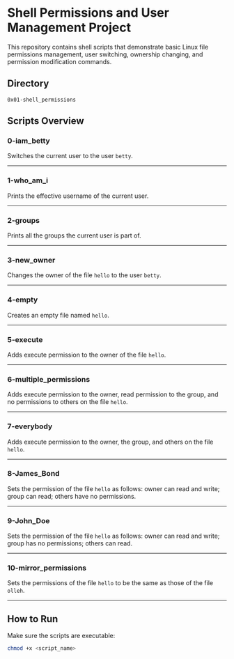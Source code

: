 # Shell Permissions and User Management Project

This repository contains shell scripts that demonstrate basic Linux file permissions management, user switching, ownership changing, and permission modification commands.

## Directory

`0x01-shell_permissions`

## Scripts Overview

### 0-iam_betty
Switches the current user to the user `betty`.

---

### 1-who_am_i
Prints the effective username of the current user.

---

### 2-groups
Prints all the groups the current user is part of.

---

### 3-new_owner
Changes the owner of the file `hello` to the user `betty`.

---

### 4-empty
Creates an empty file named `hello`.

---

### 5-execute
Adds execute permission to the owner of the file `hello`.

---

### 6-multiple_permissions
Adds execute permission to the owner, read permission to the group, and no permissions to others on the file `hello`.

---

### 7-everybody
Adds execute permission to the owner, the group, and others on the file `hello`.

---

### 8-James_Bond
Sets the permission of the file `hello` as follows: owner can read and write; group can read; others have no permissions.

---

### 9-John_Doe
Sets the permission of the file `hello` as follows: owner can read and write; group has no permissions; others can read.

---

### 10-mirror_permissions
Sets the permissions of the file `hello` to be the same as those of the file `olleh`.

---

## How to Run

Make sure the scripts are executable:

```bash
chmod +x <script_name>
